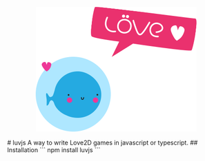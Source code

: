 <div align="center">
    <p>
        <a href="https://love2d.org"><img src="https://raw.githubusercontent.com/WhyNotDogie/luvjs/main/readme/love2d-logo.png"></img></a>
    </p>
</div>
# luvjs  
A way to write Love2D games in javascript or typescript.  
## Installation
```
npm install luvjs
```